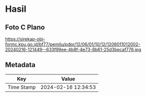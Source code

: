 # Hasil

## Foto C Plano

https://sirekap-obj-formc.kpu.go.id/bf77/pemilu/pdpr/12/06/01/10/12/1206011012002-20240216-121449--633f99ee-4b8f-4e73-8b61-25d3becaf776.jpg


## Metadata

| Key        | Value               |
| ---------- | ------------------- |
| Time Stamp | 2024-02-16 12:34:53 |



